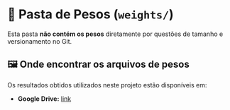 # 📁 Pasta de Pesos (`weights/`)

Esta pasta **não contém os pesos** diretamente por questões de tamanho e versionamento no Git.

## 🖼️ Onde encontrar os arquivos de pesos

Os resultados obtidos utilizados neste projeto estão disponíveis em:

- **Google Drive:** [link](https://drive.google.com/drive/folders/1339TI4yWAzAqONhsjsg_7Dn-lC9qltqU?usp=sharing)
